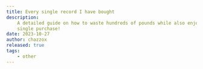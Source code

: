 ```yaml
---
title: Every single record I have bought
description:
    A detailed guide on how to waste hundreds of pounds while also enjoying every
    single purchase!
date: 2023-10-27
author: chazzox
released: true
tags:
    - other
---
```

